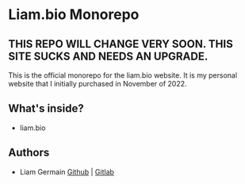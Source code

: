 # Liam.bio Monorepo

## THIS REPO WILL CHANGE VERY SOON. THIS SITE SUCKS AND NEEDS AN UPGRADE.

This is the official monorepo for the liam.bio website. It is my personal website that I initially purchased in November of 2022.

## What's inside?
- liam.bio

## Authors
- Liam Germain [Github](https://github.com/liam-germain) | [Gitlab](https://gitlab.com/liam_germain)


